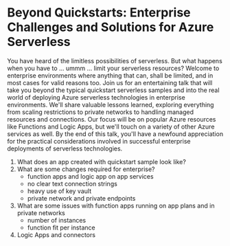 # Beyond Quickstarts: Enterprise Challenges and Solutions for Azure Serverless
You have heard of the limitless possibilities of serverless. But what happens when you have to ... ummm ... limit your serverless resources? Welcome to enterprise environments where anything that can, shall be limited, and in most cases for valid reasons too. Join us for an entertaining talk that will take you beyond the typical quickstart serverless samples and into the real world of deploying Azure serverless technologies in enterprise environments. We'll share valuable lessons learned, exploring everything from scaling restrictions to private networks to handling managed resources and connections. Our focus will be on popular Azure resources like Functions and Logic Apps, but we'll touch on a variety of other Azure services as well. By the end of this talk, you'll have a newfound appreciation for the practical considerations involved in successful enterprise deployments of serverless technologies. 

1. What does an app created with quickstart sample look like?
2. What are some changes required for enterprise?
    - function apps and logic app on app services
    - no clear text connection strings
    - heavy use of key vault
    - private network and private endpoints
3. What are some issues with function apps running on app plans and in private networks
    - number of instances
    - function fit per instance
5. Logic Apps and connectors
